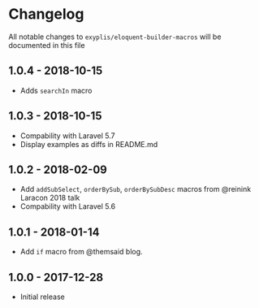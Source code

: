 # Changelog

All notable changes to `exyplis/eloquent-builder-macros` will be documented in this file

## 1.0.4 - 2018-10-15

-   Adds `searchIn` macro

## 1.0.3 - 2018-10-15

-   Compability with Laravel 5.7
-   Display examples as diffs in README.md

## 1.0.2 - 2018-02-09

-   Add `addSubSelect`, `orderBySub`, `orderBySubDesc` macros from @reinink Laracon 2018 talk
-   Compability with Laravel 5.6

## 1.0.1 - 2018-01-14

-   Add `if` macro from @themsaid blog.

## 1.0.0 - 2017-12-28

-   Initial release
